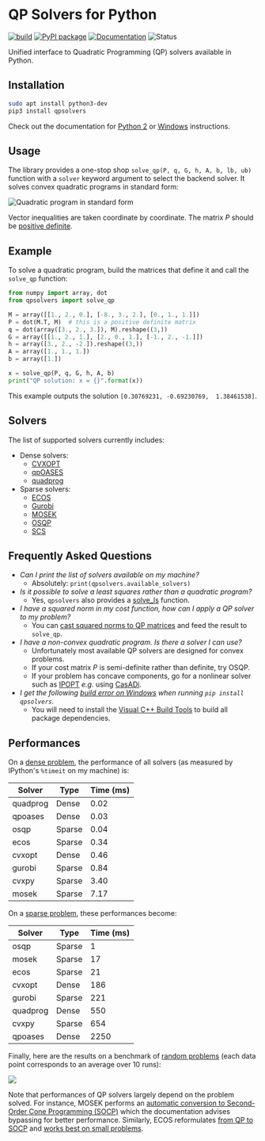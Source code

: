 # QP Solvers for Python

[![build](https://img.shields.io/github/workflow/status/stephane-caron/qpsolvers/CI)](https://github.com/stephane-caron/qpsolvers/actions)
[![PyPI package](https://img.shields.io/pypi/v/qpsolvers)](https://pypi.org/project/qpsolvers/)
[![Documentation](https://img.shields.io/badge/documentation-online-brightgreen?logo=read-the-docs&style=flat)](https://scaron.info/doc/qpsolvers/)
![Status](https://img.shields.io/pypi/status/qpsolvers)

Unified interface to Quadratic Programming (QP) solvers available in Python.

## Installation

```sh
sudo apt install python3-dev
pip3 install qpsolvers
```
Check out the documentation for [Python 2](https://scaron.info/doc/qpsolvers/installation.html#linux) or [Windows](https://scaron.info/doc/qpsolvers/installation.html#windows) instructions.

## Usage

The library provides a one-stop shop ``solve_qp(P, q, G, h, A, b, lb, ub)`` function with a ``solver`` keyword argument to select the backend solver. It solves convex quadratic programs in standard form:

![Quadratic program in standard form](https://raw.githubusercontent.com/stephane-caron/qpsolvers/master/doc/src/images/qp.gif)

Vector inequalities are taken coordinate by coordinate. The matrix *P* should be [positive definite](https://en.wikipedia.org/wiki/Definite_symmetric_matrix).

## Example

To solve a quadratic program, build the matrices that define it and call the ``solve_qp`` function:

```python
from numpy import array, dot
from qpsolvers import solve_qp

M = array([[1., 2., 0.], [-8., 3., 2.], [0., 1., 1.]])
P = dot(M.T, M)  # this is a positive definite matrix
q = dot(array([3., 2., 3.]), M).reshape((3,))
G = array([[1., 2., 1.], [2., 0., 1.], [-1., 2., -1.]])
h = array([3., 2., -2.]).reshape((3,))
A = array([1., 1., 1.])
b = array([1.])

x = solve_qp(P, q, G, h, A, b)
print("QP solution: x = {}".format(x))
```

This example outputs the solution ``[0.30769231, -0.69230769,  1.38461538]``.

## Solvers

The list of supported solvers currently includes:

- Dense solvers:
    - [CVXOPT](http://cvxopt.org/)
    - [qpOASES](https://github.com/coin-or/qpOASES)
    - [quadprog](https://pypi.python.org/pypi/quadprog/)
- Sparse solvers:
    - [ECOS](https://web.stanford.edu/~boyd/papers/ecos.html)
    - [Gurobi](https://www.gurobi.com/)
    - [MOSEK](https://mosek.com/)
    - [OSQP](https://github.com/oxfordcontrol/osqp)
    - [SCS](https://github.com/cvxgrp/scs)

## Frequently Asked Questions

- *Can I print the list of solvers available on my machine?*
  - Absolutely: ``print(qpsolvers.available_solvers)``
- *Is it possible to solve a least squares rather than a quadratic program?*
  - Yes, `qpsolvers` also provides a [solve\_ls](https://scaron.info/doc/qpsolvers/getting-started.html#qpsolvers.solve_ls) function.
- *I have a squared norm in my cost function, how can I apply a QP solver to my problem?*
  - You can [cast squared norms to QP matrices](https://scaron.info/teaching/conversion-from-least-squares-to-quadratic-programming.html) and feed the result to `solve_qp`.
- *I have a non-convex quadratic program. Is there a solver I can use?*
  - Unfortunately most available QP solvers are designed for convex problems.
  - If your cost matrix *P* is semi-definite rather than definite, try OSQP.
  - If your problem has concave components, go for a nonlinear solver such as [IPOPT](https://pypi.org/project/ipopt/) *e.g.* using [CasADi](https://web.casadi.org/).
- *I get the following [build error on Windows](https://github.com/stephane-caron/qpsolvers/issues/28) when running `pip install qpsolvers`.*
  - You will need to install the [Visual C++ Build Tools](https://visualstudio.microsoft.com/visual-cpp-build-tools/) to build all package dependencies.

## Performances

On a [dense problem](examples/benchmark_dense_problem.py), the performance of all solvers (as measured by IPython's ``%timeit`` on my machine) is:

| Solver   | Type   | Time (ms) |
| -------- | ------ | --------- |
| quadprog | Dense  | 0.02      |
| qpoases  | Dense  | 0.03      |
| osqp     | Sparse | 0.04      |
| ecos     | Sparse | 0.34      |
| cvxopt   | Dense  | 0.46      |
| gurobi   | Sparse | 0.84      |
| cvxpy    | Sparse | 3.40      |
| mosek    | Sparse | 7.17      |

On a [sparse problem](examples/benchmark_sparse_problem.py), these performances become:

| Solver   | Type   | Time (ms) |
| -------- | ------ | --------- |
| osqp     | Sparse |    1      |
| mosek    | Sparse |   17      |
| ecos     | Sparse |   21      |
| cvxopt   | Dense  |  186      |
| gurobi   | Sparse |  221      |
| quadprog | Dense  |  550      |
| cvxpy    | Sparse |  654      |
| qpoases  | Dense  | 2250      |

Finally, here are the results on a benchmark of [random problems](examples/benchmark_random_problems.py) (each data point corresponds to an average over 10 runs):

<img src="https://scaron.info/images/qp-benchmark.png">

Note that performances of QP solvers largely depend on the problem solved. For instance, MOSEK performs an [automatic conversion to Second-Order Cone Programming (SOCP)](https://docs.mosek.com/8.1/pythonapi/prob-def-quadratic.html) which the documentation advises bypassing for better performance. Similarly, ECOS reformulates [from QP to SOCP](qpsolvers/solvers/convert_to_socp.py) and [works best on small problems](https://web.stanford.edu/%7Eboyd/papers/ecos.html).
